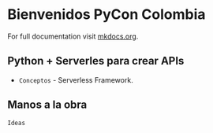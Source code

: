 # Bienvenidos PyCon Colombia

For full documentation visit [mkdocs.org](https://www.mkdocs.org).

## Python + Serverles para crear APIs

* `Conceptos` - Serverless Framework.

## Manos a la obra

    Ideas